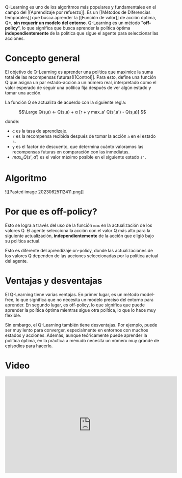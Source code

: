 Q-Learning es uno de los algoritmos más populares y fundamentales en el campo del [[Aprendizaje por refuerzo]]. Es un [[Métodos de Diferencias temporales]] que busca aprender la [[Función de valor]] de acción óptima, Q*, **sin requerir un modelo del entorno**. Q-Learning es un método "**off-policy**", lo que significa que busca aprender la política óptima **independientemente** de la política que sigue el agente para seleccionar las acciones.

# Concepto general

El objetivo de Q-Learning es aprender una política que maximice la suma total de las recompensas futuras([[Control]]. Para esto, define una función Q que asigna un par estado-acción a un número real, interpretado como el valor esperado de seguir una política fija después de ver algún estado y tomar una acción.

La función Q se actualiza de acuerdo con la siguiente regla:

$$\Large
Q(s,a) ← Q(s,a) + α [r + γ max_a' Q(s',a') - Q(s,a)]
$$

donde:
- `α` es la tasa de aprendizaje.
- `r` es la recompensa recibida después de tomar la acción `a` en el estado `s`.
- `γ` es el factor de descuento, que determina cuánto valoramos las recompensas futuras en comparación con las inmediatas.
-  $max_aQ(s',a')$ es el valor máximo posible en el siguiente estado `s'`.

# Algoritmo

![[Pasted image 20230625112411.png]]

# Por que es off-policy?

Esto se logra a través del uso de la función `max` en la actualización de los valores Q. El agente selecciona la acción con el valor Q más alto para la siguiente actualización, **independientemente** de la acción que eligió bajo su política actual.

Esto es diferente del aprendizaje on-policy, donde las actualizaciones de los valores Q dependen de las acciones seleccionadas por la política actual del agente.



# Ventajas y desventajas

El Q-Learning tiene varias ventajas. En primer lugar, es un método model-free, lo que significa que no necesita un modelo preciso del entorno para aprender. En segundo lugar, es off-policy, lo que significa que puede aprender la política óptima mientras sigue otra política, lo que lo hace muy flexible.

Sin embargo, el Q-Learning también tiene desventajas. Por ejemplo, puede ser muy lento para converger, especialmente en entornos con muchos estados y acciones. Además, aunque teóricamente puede aprender la política óptima, en la práctica a menudo necesita un número muy grande de episodios para hacerlo.













# Video

<iframe width="560" height="315" src="https://www.youtube.com/embed/AJiG3ykOxmY?start=1142" title="YouTube video player" frameborder="0" allow="accelerometer; autoplay; clipboard-write; encrypted-media; gyroscope; picture-in-picture; web-share" allowfullscreen></iframe>